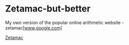 # Zetamac-but-better
My own version of the popular online arithmetic website - zetamac[www.google.com]

<a href="https://arithmetic.zetamac.com">Zetamac</a>
